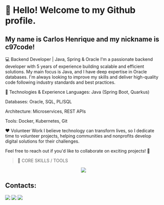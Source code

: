 # 👋 Hello! Welcome to my Github profile.
## My name is Carlos Henrique and my nickname is c97code!

💻 Backend Developer | Java, Spring & Oracle
I'm a passionate backend developer with 5 years of experience building scalable and efficient solutions. My main focus is Java, and I have deep expertise in Oracle databases. 
I'm always looking to improve my skills and deliver high-quality code following industry standards and best practices.

🚀 Technologies & Experience
Languages: Java (Spring Boot, Quarkus)

Databases: Oracle, SQL, PL/SQL

Architecture: Microservices, REST APIs

Tools: Docker, Kubernetes, Git

❤️ Volunteer Work
I believe technology can transform lives, so I dedicate time to volunteer projects, helping communities and nonprofits develop digital solutions for their challenges.

Feel free to reach out if you'd like to collaborate on exciting projects! 🚀

> 🚀 CORE SKILLS / TOOLS

<div align="center">
<img src="https://skillicons.dev/icons?i=java,spring,kotlin,maven,gradle,aws,git,jenkins,docker,kafka,kubernetes,mongodb,mysql,postgres,postman,js,ts,angular,nextjs,rabbitmq&perline=20" />
</div>


## Contacts:

<div>
<a href="https://api.whatsapp.com/send?phone=5581998801192"><img src="https://img.shields.io/badge/WhatsApp-25D366?style=for-the-badge&logo=whatsapp&logoColor=white"></a>
<a href = "mailto:c97code@outlook.com"><img loading="lazy" src="https://img.shields.io/badge/Gmail-D14836?style=for-the-badge&logo=gmail&logoColor=white" target="_blank"></a>
<a href="https://www.linkedin.com/in/carlos-reis-746225170/" target="_blank"><img loading="lazy" src="https://img.shields.io/badge/-LinkedIn-%230077B5?style=for-the-badge&logo=linkedin&logoColor=white" target="_blank"></a>   
</div>
